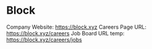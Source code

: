 # Block

Company Website: https://block.xyz
Careers Page URL: https://block.xyz/careers
Job Board URL temp: https://block.xyz/careers/jobs